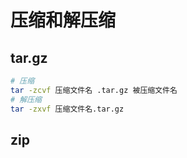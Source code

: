 # 压缩和解压缩

## tar.gz

```bash
# 压缩
tar -zcvf 压缩文件名 .tar.gz 被压缩文件名
# 解压缩
tar -zxvf 压缩文件名.tar.gz
```


## zip

